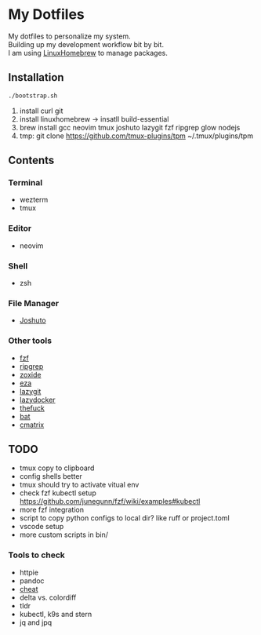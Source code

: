 # My Dotfiles
My dotfiles to personalize my system.<br>
Building up my development workflow bit by bit.<br>
I am using [LinuxHomebrew](https://docs.brew.sh/Homebrew-on-Linux) to manage packages.<br>

## Installation
```bash
./bootstrap.sh
```
1. install curl git
2. install linuxhomebrew -> insatll build-essential
3. brew install gcc neovim tmux joshuto lazygit fzf ripgrep glow nodejs
4. tmp: git clone https://github.com/tmux-plugins/tpm ~/.tmux/plugins/tpm

## Contents
### Terminal<br>
- wezterm<br>
- tmux<br>
### Editor<br>
- neovim<br>
### Shell<br>
- zsh<br>
### File Manager<br>
- [Joshuto](https://github.com/kamiyaa/joshuto)<br>
### Other tools<br>
- [fzf](https://github.com/junegunn/fzf)<br>
- [ripgrep](https://github.com/BurntSushi/ripgrep)<br>
- [zoxide](https://github.com/ajeetdsouza/zoxide)<br>
- [eza](https://github.com/eza-community/eza)<br>
- [lazygit](https://github.com/jesseduffield/lazygit)<br>
- [lazydocker](https://github.com/jesseduffield/lazydocker)<br>
- [thefuck](https://github.com/nvbn/thefuck)<br>
- [bat](https://github.com/sharkdp/bat)<br>
- [cmatrix](https://github.com/abishekvashok/cmatrix) 

## TODO
- tmux copy to clipboard
- config shells better
- tmux should try to activate vitual env
- check fzf kubectl setup https://github.com/junegunn/fzf/wiki/examples#kubectl
- more fzf integration
- script to copy python configs to local dir? like ruff or project.toml
- vscode setup
- more custom scripts in bin/

### Tools to check
- httpie
- pandoc
- [cheat](https://github.com/cheat/cheat)
- delta vs. colordiff
- tldr
- kubectl, k9s and stern
- jq and jpq

